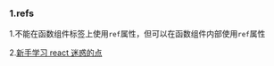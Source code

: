 ### 1.refs

1.不能在函数组件标签上使用`ref`属性，但可以在函数组件内部使用`ref`属性

2.[新手学习 react 迷惑的点](https://mp.weixin.qq.com/s/vDcFV3LiWBEbDBhf4XZ0uw)
